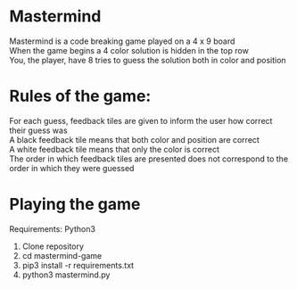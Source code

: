 # Mastermind

Mastermind is a code breaking game played on a 4 x 9 board\
When the game begins a 4 color solution is hidden in the top row\
You, the player, have 8 tries to guess the solution both in color and position

# Rules of the game:

For each guess, feedback tiles are given to inform the user how correct their guess was\
A black feedback tile means that both color and position are correct\
A white feedback tile means that only the color is correct\
The order in which feedback tiles are presented does not correspond to the order in which they were guessed

# Playing the game

Requirements: Python3

1. Clone repository 
2. cd mastermind-game
3. pip3 install -r requirements.txt
4. python3 mastermind.py
